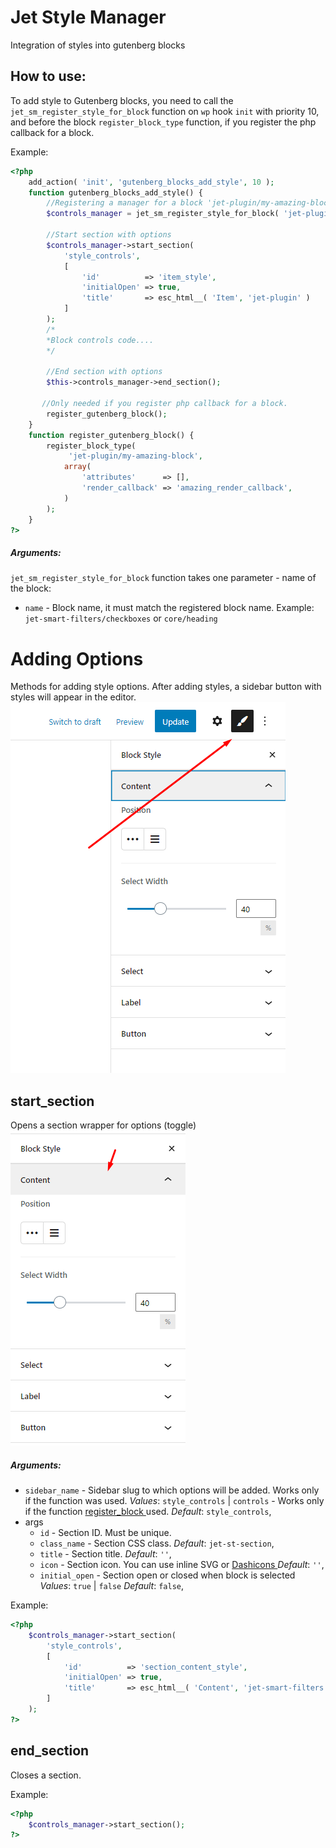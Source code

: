 # Jet Style Manager
Integration of styles into gutenberg blocks

## How to use:
To add style to Gutenberg blocks, you need to call the `jet_sm_register_style_for_block` function on `wp` hook `init` with priority 10, and before the block `register_block_type` function, if you register the php callback for a block.

Example:

```php
<?php
    add_action( 'init', 'gutenberg_blocks_add_style', 10 );
    function gutenberg_blocks_add_style() {
        //Registering a manager for a block 'jet-plugin/my-amazing-block'
        $controls_manager = jet_sm_register_style_for_block( 'jet-plugin/my-amazing-block' );

        //Start section with options
    	$controls_manager->start_section(
    		'style_controls',
    		[
    			'id'          => 'item_style',
    			'initialOpen' => true,
    			'title'       => esc_html__( 'Item', 'jet-plugin' )
    		]
    	);
    	/*
    	*Block controls code....
    	*/

    	//End section with options
        $this->controls_manager->end_section();

       //Only needed if you register php callback for a block.
        register_gutenberg_block();
    }
    function register_gutenberg_block() {
        register_block_type(
    		 'jet-plugin/my-amazing-block',
    		array(
    			'attributes'      => [],
    			'render_callback' => 'amazing_render_callback',
    		)
    	);
    }
?>
```
##### Arguments:
`jet_sm_register_style_for_block` function takes one parameter - name of the block:
* `name` - Block name, it must match the registered block name. Example: `jet-smart-filters/checkboxes` or `core/heading`

# Adding Options
Methods for adding style options. After adding styles, a sidebar button with styles will appear in the editor.
![sidebar](https://github.com/Crocoblock/jet-style-manager/blob/master/documentation/sidebar.png)

## start_section
Opens a section wrapper for options (toggle)
![sidebar](https://github.com/Crocoblock/jet-style-manager/blob/master/documentation/section.png)
##### Arguments:
* `sidebar_name` - Sidebar slug to which options will be added. Works only if the function was used.
    *Values*: `style_controls` | `controls` - Works only if the function [register_block
    ](#) used.
    *Default*: `style_controls`,
* args
    * `id` - Section ID. Must be unique.
    * `class_name` - Section CSS class.
    *Default*: `jet-st-section`,
    * `title` - Section title.
        *Default*: `''`,
    * `icon` -  Section icon. You can use inline SVG or [Dashicons
    ](https://developer.wordpress.org/resource/dashicons/#arrow-right-alt2)  *Default*: `''`,
    * `initial_open` - Section open or closed when block is selected
        *Values*: `true` | `false`
        *Default*: `false`,

Example:

```php
<?php
	$controls_manager->start_section(
		'style_controls',
		[
			'id'          => 'section_content_style',
			'initialOpen' => true,
			'title'       => esc_html__( 'Content', 'jet-smart-filters' )
		]
	);
?>
```
## end_section
Closes a section.

Example:
```php
<?php
    $controls_manager->start_section();
?>
```
